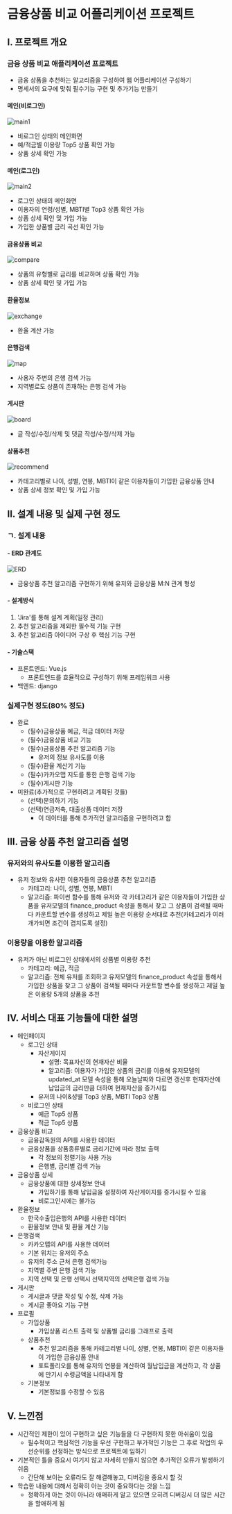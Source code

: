 # 금융상품 비교 어플리케이션 프로젝트

## I. 프로젝트 개요

### 금융 상품 비교 애플리케이션 프로젝트
- 금융 상품을 추천하는 알고리즘을 구성하여 웹 어플리케이션 구성하기
- 명세서의 요구에 맞춰 필수기능 구현 및 추가기능 만들기

#### 메인(비로그인)
![main1](images/main1.gif)
- 비로그인 상태의 메인화면
- 예/적금별 이용량 Top5 상품 확인 가능
- 상품 상세 확인 가능

#### 메인(로그인)
![main2](images/main2.gif)
- 로그인 상태의 메인화면
- 이용자의 연령/성별, MBTI별 Top3 상품 확인 가능
- 상품 상세 확인 및 가입 가능
- 가입한 상품별 금리 곡선 확인 가능

#### 금융상품 비교
![compare](images/compare.gif)
- 상품의 유형별로 금리를 비교하며 상품 확인 가능
- 상품 상세 확인 및 가입 가능

#### 환율정보
![exchange](images/exchange.gif)
- 환율 계산 가능

#### 은행검색
![map](images/map.gif)
- 사용자 주변의 은행 검색 가능
- 지역별로도 상품이 존재하는 은행 검색 가능

#### 게시판
![board](images/board.gif)
- 글 작성/수정/삭제 및 댓글 작성/수정/삭제 가능

#### 상품추천
![recommend](images/recommend.gif)
- 카테고리별로 나이, 성별, 연봉, MBTI이 같은 이용자들이 가입한 금융상품 안내
- 상품 상세 정보 확인 및 가입 가능



## II. 설계 내용 및 실제 구현 정도

### ㄱ. 설계 내용

#### - ERD 관계도
![ERD](images/erd.png)
- 금융상품 추천 알고리즘 구현하기 위해 유저와 금융상품 M:N 관계 형성

#### - 설계방식
1. 'Jira'를 통해 설계 계획(일정 관리)
2. 추천 알고리즘을 제외한 필수적 기능 구현
3. 추천 알고리즘 아이디어 구상 후 핵심 기능 구현

#### - 기술스택
- 프론트엔드: Vue.js
  - 프론트엔드를 효율적으로 구성하기 위해 프레임워크 사용
- 백엔드: django

### 실제구현 정도(80% 정도)
- 완료
  - (필수)금융상품 예금, 적금 데이터 저장
  - (필수)금융상품 비교 기능
  - (필수)금융상품 추천 알고리즘 기능
    - 유저의 정보 유사도를 이용
  - (필수)환율 계산기 기능
  - (필수)카카오맵 지도를 통한 은행 검색 기능
  - (필수)게시판 기능
- 미완료(추가적으로 구현하려고 계획된 것들)
  - (선택)문의하기 기능
  - (선택)연금저축, 대출상품 데이터 저장
    - 이 데이터를 통해 추가적인 알고리즘을 구현하려고 함

## III. 금융 상품 추천 알고리즘 설명

### 유저와의 유사도를 이용한 알고리즘
- 유저 정보와 유사한 이용자들의 금융상품 추천 알고리즘
  - 카테고리: 나이, 성별, 연봉, MBTI
  - 알고리즘: 파이썬 함수를 통해 유저와 각 카테고리가 같은 이용자들이 가입한 상품을 유저모델의 finance_product 속성을 통해서 찾고 그 상품이 검색될 때마다 카운트할 변수를 생성하고 제일 높은 이용량 순서대로 추천(카테고리가 여러 개가되면 조건이 겹치도록 설정)

### 이용량을 이용한 알고리즘
- 유저가 아닌 비로그인 상태에서의 상품별 이용량 추천
  - 카테고리: 예금, 적금
  - 알고리즘: 전체 유저를 조회하고 유저모델의 finance_product 속성을 통해서 가입한 상품을 찾고 그 상품이 검색될 때마다 카운트할 변수를 생성하고 제일 높은 이용량 5개의 상품을 추천

## IV. 서비스 대표 기능들에 대한 설명
- 메인페이지
  - 로그인 상태
    - 자산게이지
      - 설명: 목표자산의 현재자산 비율
      - 알고리즘: 이용자가 가입한 상품의 금리를 이용해 유저모델의 updated_at 모델 속성을 통해 오늘날짜와 다르면 갱신후 현재자산에 납입금의 금리만큼 더하여 현재자산을 증가시킴
    - 유저의 나이&성별 Top3 상품, MBTI Top3 상품
  - 비로그인 상태
    - 예금 Top5 상품
    - 적금 Top5 상품
- 금융상품 비교
  - 금융감독원의 API를 사용한 데이터
  - 금융상품을 상품종류별로 금리기간에 따라 정보 출력
    - 각 정보의 정렬기능 사용 가능
    - 은행별, 금리별 검색 가능
- 금융상품 상세
  - 금융상품에 대한 상세정보 안내
    - 가입하기를 통해 납입금을 설정하여 자산게이지를 증가시킬 수 있음
    - 비로그인시에는 불가능
- 환율정보
  - 한국수출입은행의 API를 사용한 데이터
  - 환율정보 안내 및 환율 계산 기능
- 은행검색
  - 카카오맵의 API를 사용한 데이터
  - 기본 위치는 유저의 주소
  - 유저의 주소 근처 은행 검색가능
  - 지역별 주변 은행 검색 기능
  - 지역 선택 및 은행 선택시 선택지역의 선택은행 검색 가능
- 게시판
  - 게시글과 댓글 작성 및 수정, 삭제 가능
  - 게시글 좋아요 기능 구현
- 프로필
  - 가입상품
    - 가입상품 리스트 출력 및 상품별 금리를 그래프로 출력
  - 상품추천
    - 추천 알고리즘을 통해 카테고리별 나이, 성별, 연봉, MBTI이 같은 이용자들이 가입한 금융상품 안내
    - 포트폴리오를 통해 유저의 연봉을 계산하여 월납입금을 계산하고, 각 상품에 만기시 수령금액을 나타내게 함
  - 기본정보
    - 기본정보를 수정할 수 있음

## V. 느낀점

- 시간적인 제한이 있어 구현하고 싶은 기능들을 다 구현하지 못한 아쉬움이 있음
  - 필수적이고 핵심적인 기능을 우선 구현하고 부가적인 기능은 그 후로 작업의 우선순위를 선정하는 방식으로 프로젝트에 임하기
- 기본적인 틀을 중요시 여기지 않고 자세히 만들지 않으면 추가적인 오류가 발생하기 쉬움
  - 간단해 보이는 오류라도 잘 해결해놓고, 디버깅을 중요시 할 것
- 학습한 내용에 대해서 정확히 아는 것이 중요하다는 것을 느낌
  - 정확하게 아는 것이 아니라 애매하게 알고 있으면 오히려 디버깅시 더 많은 시간을 할애하게 됨
